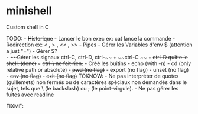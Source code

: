 # minishell
Custom shell in C

TODO:
	- ~~Historique~~
	- Lancer le bon exec ex: cat lance la commande
	- Redirection ex: < , > , << , >>
	- Pipes
	- Gérer les Variables d'env $ (attention a just "=")
	- Gérer $?  
	- ~~Gérer les signaux ctrl-C, ctrl-D, ctrl-\~~
		◦ ~~ctrl-C ~~
		◦ ~~ctrl-D quitte le shell. (done)~~
		◦ ~~ctrl-\ ne fait rien.~~
	- Créé les buitins
		- echo (with -n)
		- cd (only relative path or absolute)
		- ~~pwd (no flag)~~
		- export (no flag)
		- unset (no flag)
		- ~~env (no flag)~~
		- ~~exit (no flag)~~
TOKNOW: 
	- Ne pas interpréter de quotes (guillemets) non fermés ou de caractères spéciaux non
	demandés dans le sujet, tels que \ (le backslash) ou ; (le point-virgule).
	- Ne pas gérer les fuites avec readline 

FIXME: 